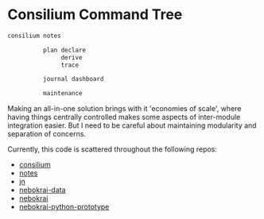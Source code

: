 # Consilium Command Tree

```txt
consilium notes 

          plan declare
               derive 
               trace 

          journal dashboard

          maintenance 

```

Making an all-in-one solution brings with it 'economies of scale', where having things centrally controlled makes some aspects of inter-module integration easier.
But I need to be careful about maintaining modularity and separation of concerns.

Currently, this code is scattered throughout the following repos:

* [consilium](https://github.com/yelircaasi/consilium)
* [notes](https://github.com/yelircaasi/notes)
* [jn](https://github.com/yelircaasi/jn)
* [nebokrai-data](https://github.com/yelircaasi/nebokrai-data)
* [nebokrai](https://github.com/yelircaasi/nebokrai)
* [nebokrai-python-prototype](https://github.com/yelircaasi/nebokrai-python-prototype)
